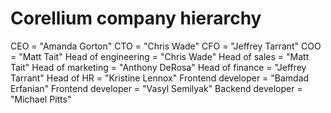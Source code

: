 # Corellium company hierarchy

CEO = "Amanda Gorton"
CTO = "Chris Wade"
CFO = "Jeffrey Tarrant"
COO = "Matt Tait"
Head of engineering = "Chris Wade"
Head of sales = "Matt Tait"
Head of marketing = "Anthony DeRosa"
Head of finance = "Jeffrey Tarrant"
Head of HR = "Kristine Lennox"
Frontend developer = "Bamdad Erfanian"
Frontend developer = "Vasyl Semilyak"
Backend developer = "Michael Pitts"
